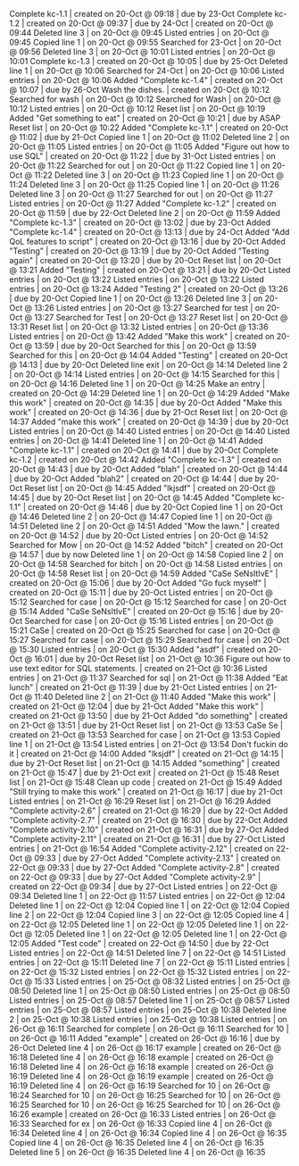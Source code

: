 Complete kc-1.1 | created on 20-Oct @ 09:18 | due by 23-Oct
Complete kc-1.2 | created on 20-Oct @ 09:37 | due by 24-Oct
 | created on 20-Oct @ 09:44
Deleted line 3 | on 20-Oct @ 09:45
Listed entries | on 20-Oct @ 09:45
Copied line 1 | on 20-Oct @ 09:55
Searched for 23-Oct | on 20-Oct @ 09:56
Deleted line 3 | on 20-Oct @ 10:01
Listed entries | on 20-Oct @ 10:01
Complete kc-1.3 | created on 20-Oct @ 10:05 | due by 25-Oct
Deleted line 1 | on 20-Oct @ 10:06
Searched for 24-Oct | on 20-Oct @ 10:06
Listed entries | on 20-Oct @ 10:06
Added "Complete kc-1.4" | created on 20-Oct @ 10:07 | due by 26-Oct
Wash the dishes. | created on 20-Oct @ 10:12
Searched for wash | on 20-Oct @ 10:12
Searched for Wash | on 20-Oct @ 10:12
Listed entries | on 20-Oct @ 10:12
Reset list | on 20-Oct @ 10:19
Added "Get something to eat" | created on 20-Oct @ 10:21 | due by ASAP
Reset list | on 20-Oct @ 10:22
Added "Complete kc-1.1" | created on 20-Oct @ 11:02 | due by 21-Oct
Copied line 1 | on 20-Oct @ 11:02
Deleted line 2 | on 20-Oct @ 11:05
Listed entries | on 20-Oct @ 11:05
Added "Figure out how to use SQL" | created on 20-Oct @ 11:22 | due by 31-Oct
Listed entries | on 20-Oct @ 11:22
Searched for out | on 20-Oct @ 11:22
Copied line 1 | on 20-Oct @ 11:22
Deleted line 3 | on 20-Oct @ 11:23
Copied line 1 | on 20-Oct @ 11:24
Deleted line 3 | on 20-Oct @ 11:25
Copied line 1 | on 20-Oct @ 11:26
Deleted line 3 | on 20-Oct @ 11:27
Searched for out | on 20-Oct @ 11:27
Listed entries | on 20-Oct @ 11:27
Added "Complete kc-1.2" | created on 20-Oct @ 11:59 | due by 22-Oct
Deleted line 2 | on 20-Oct @ 11:59
Added "Complete kc-1.3" | created on 20-Oct @ 13:02 | due by 23-Oct
Added "Complete kc-1.4" | created on 20-Oct @ 13:13 | due by 24-Oct
Added "Add QoL features to script" | created on 20-Oct @ 13:16 | due by 20-Oct
Added "Testing" | created on 20-Oct @ 13:19 | due by 20-Oct
Added "Testing again" | created on 20-Oct @ 13:20 | due by 20-Oct
Reset list | on 20-Oct @ 13:21
Added "Testing" | created on 20-Oct @ 13:21 | due by 20-Oct
Listed entries | on 20-Oct @ 13:22
Listed entries | on 20-Oct @ 13:22
Listed entries | on 20-Oct @ 13:24
Added "Testing 2" | created on 20-Oct @ 13:26 | due by 20-Oct
Copied line 1 | on 20-Oct @ 13:26
Deleted line 3 | on 20-Oct @ 13:26
Listed entries | on 20-Oct @ 13:27
Searched for test | on 20-Oct @ 13:27
Searched for Test | on 20-Oct @ 13:27
Reset list | on 20-Oct @ 13:31
Reset list | on 20-Oct @ 13:32
Listed entries | on 20-Oct @ 13:36
Listed entries | on 20-Oct @ 13:42
Added "Make this work" | created on 20-Oct @ 13:59 | due by 20-Oct
Searched for this | on 20-Oct @ 13:59
Searched for this | on 20-Oct @ 14:04
Added "Testing" | created on 20-Oct @ 14:13 | due by 20-Oct
Deleted line exit | on 20-Oct @ 14:14
Deleted line 2 | on 20-Oct @ 14:14
Listed entries | on 20-Oct @ 14:15
Searched for this | on 20-Oct @ 14:16
Deleted line 1 | on 20-Oct @ 14:25
Make an entry | created on 20-Oct @ 14:29
Deleted line 1 | on 20-Oct @ 14:29
Added "Make this work" | created on 20-Oct @ 14:35 | due by 20-Oct
Added "Make this work" | created on 20-Oct @ 14:36 | due by 21-Oct
Reset list | on 20-Oct @ 14:37
Added "make this work" | created on 20-Oct @ 14:39 | due by 20-Oct
Listed entries | on 20-Oct @ 14:40
Listed entries | on 20-Oct @ 14:40
Listed entries | on 20-Oct @ 14:41
Deleted line 1 | on 20-Oct @ 14:41
Added "Complete kc-1.1" | created on 20-Oct @ 14:41 | due by 20-Oct
Complete kc-1.2 | created on 20-Oct @ 14:42
Added "Complete kc-1.3" | created on 20-Oct @ 14:43 | due by 20-Oct
Added "blah" | created on 20-Oct @ 14:44 | due by 20-Oct
Added "blah2" | created on 20-Oct @ 14:44 | due by 20-Oct
Reset list | on 20-Oct @ 14:45
Added "lkjsdf" | created on 20-Oct @ 14:45 | due by 20-Oct
Reset list | on 20-Oct @ 14:45
Added "Complete kc-1.1" | created on 20-Oct @ 14:46 | due by 20-Oct
Copied line 1 | on 20-Oct @ 14:46
Deleted line 2 | on 20-Oct @ 14:47
Copied line 1 | on 20-Oct @ 14:51
Deleted line 2 | on 20-Oct @ 14:51
Added "Mow the lawn." | created on 20-Oct @ 14:52 | due by 20-Oct
Listed entries | on 20-Oct @ 14:52
Searched for Mow | on 20-Oct @ 14:52
Added "bitch" | created on 20-Oct @ 14:57 | due by now
Deleted line 1 | on 20-Oct @ 14:58
Copied line 2 | on 20-Oct @ 14:58
Searched for bitch | on 20-Oct @ 14:58
Listed entries | on 20-Oct @ 14:58
Reset list | on 20-Oct @ 14:59
Added "CaSe SeNsItIvE" | created on 20-Oct @ 15:06 | due by 20-Oct
Added "Go fuck myself" | created on 20-Oct @ 15:11 | due by 20-Oct
Listed entries | on 20-Oct @ 15:12
Searched for case | on 20-Oct @ 15:12
Searched for case | on 20-Oct @ 15:14
Added "CaSe SeNsItIvE" | created on 20-Oct @ 15:16 | due by 20-Oct
Searched for case | on 20-Oct @ 15:16
Listed entries | on 20-Oct @ 15:21
CaSe | created on 20-Oct @ 15:25
Searched for case | on 20-Oct @ 15:27
Searched for case | on 20-Oct @ 15:29
Searched for case | on 20-Oct @ 15:30
Listed entries | on 20-Oct @ 15:30
Added "asdf" | created on 20-Oct @ 16:01 | due by 20-Oct
Reset list | on 21-Oct @ 10:36
Figure out how to use text editor for SQL statements. | created on 21-Oct @ 10:36
Listed entries | on 21-Oct @ 11:37
Searched for sql | on 21-Oct @ 11:38
Added "Eat lunch" | created on 21-Oct @ 11:39 | due by 21-Oct
Listed entries | on 21-Oct @ 11:40
Deleted line 2 | on 21-Oct @ 11:40
Added "Make this work" | created on 21-Oct @ 12:04 | due by 21-Oct
Added "Make this work" | created on 21-Oct @ 13:50 | due by 21-Oct
Added "do something" | created on 21-Oct @ 13:51 | due by 21-Oct
Reset list | on 21-Oct @ 13:53
CaSe Se | created on 21-Oct @ 13:53
Searched for case | on 21-Oct @ 13:53
Copied line 1 | on 21-Oct @ 13:54
Listed entries | on 21-Oct @ 13:54
Don't fuckin do it | created on 21-Oct @ 14:00
Added "lksjdf" | created on 21-Oct @ 14:15 | due by 21-Oct
Reset list | on 21-Oct @ 14:15
Added "something" | created on 21-Oct @ 15:47 | due by 21-Oct
exit | created on 21-Oct @ 15:48
Reset list | on 21-Oct @ 15:48
Clean up code | created on 21-Oct @ 15:49
Added "Still trying to make this work" | created on 21-Oct @ 16:17 | due by 21-Oct
Listed entries | on 21-Oct @ 16:29
Reset list | on 21-Oct @ 16:29
Added "Complete activity-2.6" | created on 21-Oct @ 16:29 | due by 22-Oct
Added "Complete activity-2.7" | created on 21-Oct @ 16:30 | due by 22-Oct
Added "Complete activity-2.10" | created on 21-Oct @ 16:31 | due by 27-Oct
Added "Complete activity-2.11" | created on 21-Oct @ 16:31 | due by 27-Oct
Listed entries | on 21-Oct @ 16:54
Added "Complete activity-2.12" | created on 22-Oct @ 09:33 | due by 27-Oct
Added "Complete activity-2.13" | created on 22-Oct @ 09:33 | due by 27-Oct
Added "Complete activity-2.8" | created on 22-Oct @ 09:33 | due by 27-Oct
Added "Complete activity-2.9" | created on 22-Oct @ 09:34 | due by 27-Oct
Listed entries | on 22-Oct @ 09:34
Deleted line 1 | on 22-Oct @ 11:57
Listed entries | on 22-Oct @ 12:04
Deleted line 1 | on 22-Oct @ 12:04
Copied line 1 | on 22-Oct @ 12:04
Copied line 2 | on 22-Oct @ 12:04
Copied line 3 | on 22-Oct @ 12:05
Copied line 4 | on 22-Oct @ 12:05
Deleted line 1 | on 22-Oct @ 12:05
Deleted line 1 | on 22-Oct @ 12:05
Deleted line 1 | on 22-Oct @ 12:05
Deleted line 1 | on 22-Oct @ 12:05
Added "Test code" | created on 22-Oct @ 14:50 | due by 22-Oct
Listed entries | on 22-Oct @ 14:51
Deleted line 7 | on 22-Oct @ 14:51
Listed entries | on 22-Oct @ 15:11
Deleted line 7 | on 22-Oct @ 15:11
Listed entries | on 22-Oct @ 15:32
Listed entries | on 22-Oct @ 15:32
Listed entries | on 22-Oct @ 15:33
Listed entries | on 25-Oct @ 08:32
Listed entries | on 25-Oct @ 08:50
Deleted line 1 | on 25-Oct @ 08:50
Listed entries | on 25-Oct @ 08:50
Listed entries | on 25-Oct @ 08:57
Deleted line 1 | on 25-Oct @ 08:57
Listed entries | on 25-Oct @ 08:57
Listed entries | on 25-Oct @ 10:38
Deleted line 2 | on 25-Oct @ 10:38
Listed entries | on 25-Oct @ 10:38
Listed entries | on 26-Oct @ 16:11
Searched for complete | on 26-Oct @ 16:11
Searched for 10 | on 26-Oct @ 16:11
Added "example" | created on 26-Oct @ 16:16 | due by 26-Oct
Deleted line 4 | on 26-Oct @ 16:17
example | created on 26-Oct @ 16:18
Deleted line 4 | on 26-Oct @ 16:18
example | created on 26-Oct @ 16:18
Deleted line 4 | on 26-Oct @ 16:18
example | created on 26-Oct @ 16:19
Deleted line 4 | on 26-Oct @ 16:19
example | created on 26-Oct @ 16:19
Deleted line 4 | on 26-Oct @ 16:19
Searched for 10 | on 26-Oct @ 16:24
Searched for 10 | on 26-Oct @ 16:25
Searched for 10 | on 26-Oct @ 16:25
Searched for 10 | on 26-Oct @ 16:25
Searched for 10 | on 26-Oct @ 16:26
example | created on 26-Oct @ 16:33
Listed entries | on 26-Oct @ 16:33
Searched for ex | on 26-Oct @ 16:33
Copied line 4 | on 26-Oct @ 16:34
Deleted line 4 | on 26-Oct @ 16:34
Copied line 4 | on 26-Oct @ 16:35
Copied line 4 | on 26-Oct @ 16:35
Deleted line 4 | on 26-Oct @ 16:35
Deleted line 5 | on 26-Oct @ 16:35
Deleted line 4 | on 26-Oct @ 16:35

